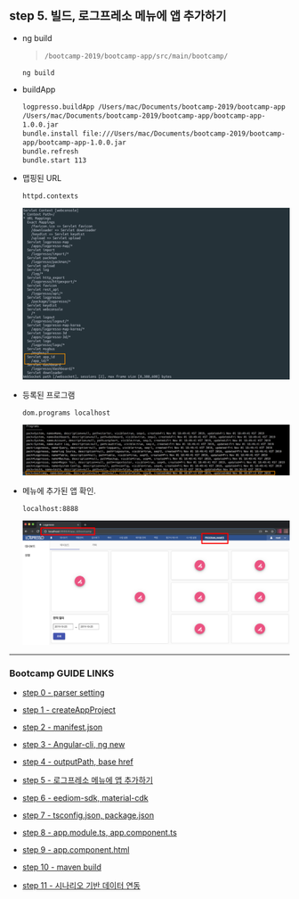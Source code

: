 ## step 5. 빌드, 로그프레소 메뉴에 앱 추가하기

- ng build

	>`/bootcamp-2019/bootcamp-app/src/main/bootcamp/`
	```
	ng build
	```

- buildApp
	
	```
	logpresso.buildApp /Users/mac/Documents/bootcamp-2019/bootcamp-app /Users/mac/Documents/bootcamp-2019/bootcamp-app/bootcamp-app-1.0.0.jar
	bundle.install file:///Users/mac/Documents/bootcamp-2019/bootcamp-app/bootcamp-app-1.0.0.jar
	bundle.refresh
	bundle.start 113
	```

- 맵핑된 URL

	```
	httpd.contexts
	```
	<img src="images/servlet.png">

- 등록된 프로그램

	```
	dom.programs localhost
	```
	<img src="images/programs.png">

- 메뉴에 추가된 앱 확인.

	```
	localhost:8888
	```
	<img src="images/add-menu.png">

---
### Bootcamp GUIDE LINKS
* [step 0 - parser setting](step0.md)
	
* [step 1 - createAppProject](step1.md)

* [step 2 - manifest.json](step2.md)

* [step 3 - Angular-cli, ng new](step3.md)

* [step 4 - outputPath, base href](step4.md)

* [step 5 - 로그프레소 메뉴에 앱 추가하기](step5.md)

* [step 6 - eediom-sdk, material-cdk](step6.md)

* [step 7 - tsconfig.json, package.json](step7.md)

* [step 8 - app.module.ts, app.component.ts](step8.md)

* [step 9 - app.component.html](step9.md)

* [step 10 - maven build](step10.md)

* [step 11 - 시나리오 기반 데이터 연동](step11.md)